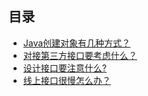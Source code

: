 
## 目录

- [Java创建对象有几种方式？](./01-create-object.md)
- [对接第三方接口要考虑什么？](./02-3rd-interface.md)
- [设计接口要注意什么?](./03-design-interface.md)
- [线上接口很慢怎么办？](./04-interface-slow.md)
